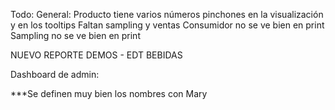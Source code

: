 Todo:
General:
Producto tiene varios números pinchones en la visualización y en los tooltips
Faltan sampling y ventas
Consumidor no se ve bien en print
Sampling no se ve bien en print

NUEVO REPORTE DEMOS - EDT BEBIDAS

Dashboard de admin:

\*\*\*Se definen muy bien los nombres con Mary
